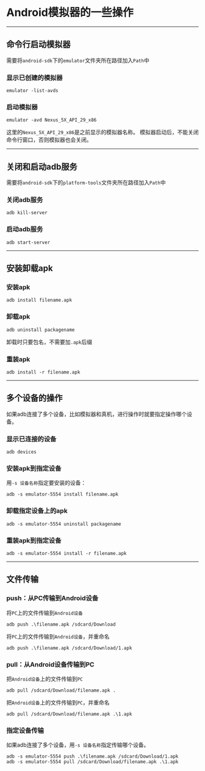 # Android模拟器的一些操作

---
## 命令行启动模拟器

需要将`android-sdk`下的`emulator`文件夹所在路径加入`Path`中

### 显示已创建的模拟器

```text
emulator -list-avds
```
### 启动模拟器

```text
emulator -avd Nexus_5X_API_29_x86
```

这里的`Nexus_5X_API_29_x86`是之前显示的模拟器名称。
模拟器启动后，不能关闭命令行窗口，否则模拟器也会关闭。

---
## 关闭和启动adb服务

需要将`android-sdk`下的`platform-tools`文件夹所在路径加入`Path`中

### 关闭adb服务

```text
adb kill-server
```
### 启动adb服务

```text
adb start-server
```

---
## 安装卸载apk

### 安装apk
```text
adb install filename.apk
```

### 卸载apk
```text
adb uninstall packagename
```
卸载时只要包名，不需要加`.apk`后缀

### 重装apk
```text
adb install -r filename.apk
```
---
## 多个设备的操作
如果adb连接了多个设备，比如模拟器和真机，进行操作时就要指定操作哪个设备。


### 显示已连接的设备

```text
adb devices
```

### 安装apk到指定设备

用`-s 设备名称`指定要安装的设备：
```text
adb -s emulator-5554 install filename.apk
```
### 卸载指定设备上的apk

```text
adb -s emulator-5554 uninstall packagename
```

### 重装apk到指定设备

```text
adb -s emulator-5554 install -r filename.apk
```

---
## 文件传输

### push：从PC传输到Android设备

将`PC`上的文件传输到`Android设备`
```text
adb push .\filename.apk /sdcard/Download
```

将`PC`上的文件传输到`Android设备`，并重命名
```text
adb push .\filename.apk /sdcard/Download/1.apk
```

### pull：从Android设备传输到PC

把`Android设备`上的文件传输到`PC`
```text
adb pull /sdcard/Download/filename.apk .
```

把`Android设备`上的文件传输到`PC`，并重命名
```text
adb pull /sdcard/Download/filename.apk .\1.apk 
```

### 指定设备传输

如果adb连接了多个设备，用`-s 设备名称`指定传输哪个设备。
```text
adb -s emulator-5554 push .\filename.apk /sdcard/Download/1.apk
adb -s emulator-5554 pull /sdcard/Download/filename.apk .\1.apk 
```
